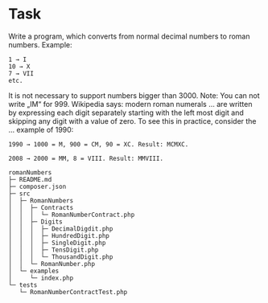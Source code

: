 # Task 
Write a program, which converts from normal decimal numbers to roman numbers.
Example:
```
1 → I
10 → X
7 → VII
etc.
```
It is not necessary to support numbers bigger than 3000.
Note: You can not write „IM“ for 999. Wikipedia says: modern roman numerals … are written by
expressing each digit separately starting with the left most digit and skipping any digit with a value of
zero. To see this in practice, consider the … example of 1990:

`1990 → 1000 = M, 900 = CM, 90 = XC. Result: MCMXC.`

`2008 → 2000 = MM, 8 = VIII. Result: MMVIII.`

```
romanNumbers
├─ README.md
├─ composer.json
├─ src
│  ├─ RomanNumbers
│  │  ├─ Contracts
│  │  │  └─ RomanNumberContract.php
│  │  ├─ Digits
│  │  │  ├─ DecimalDigdit.php
│  │  │  ├─ HundredDigit.php
│  │  │  ├─ SingleDigit.php
│  │  │  ├─ TensDigit.php
│  │  │  └─ ThousandDigit.php
│  │  └─ RomanNumber.php
│  └─ examples
│     └─ index.php
└─ tests
   └─ RomanNumberContractTest.php
```